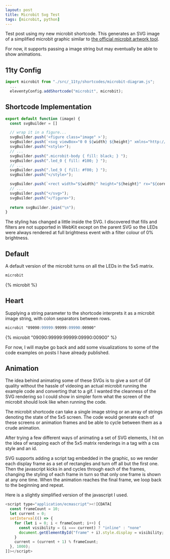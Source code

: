 ```yaml
---
layout: post
title: Microbit Svg Test
tags: [microbit, python]
---
```


Test post using my new microbit shortcode. This generates an SVG image of a simplified microbit graphic 
similar to [the official microbit artwork tool](https://microbit.org/design-your-microbit/v2/).

For now, it supports passing a image string but may eventually be able to show animations.

## 11ty Config

```js
import microbit from "./src/_11ty/shortcodes/microbit-diagram.js";
  ...
  eleventyConfig.addShortcode("microbit", microbit);
```

## Shortcode Implementation

```js
export default function (image) {
  const svgBuilder = []

  // wrap it in a figure...
  svgBuilder.push('<figure class="image" >');  
  svgBuilder.push(`<svg viewBox="0 0 ${width} ${height}" xmlns="http://www.w3.org/2000/svg" role="img">`);
  svgBuilder.push("<style>");
  // ...
  svgBuilder.push(".microbit-body { fill: black; } ");
  svgBuilder.push(".led_0 { fill: #100; } ");
  // ...
  svgBuilder.push(".led_9 { fill: #f00; } ");
  svgBuilder.push("</style>");

  svgBuilder.push(`<rect width="${width}" height="${height}" rx="${corner}" class="microbit-body" />`);
  // ...  
  svgBuilder.push("</svg>");
  svgBuilder.push("</figure>");
  
  return svgBuilder.join("\n");
}
```

The styling has changed a little inside the SVG. I discovered that 
fills and filters are not supported in WebKit except on the parent 
SVG so the LEDs were always rendered at full brightness event with 
a filter colour of 0% brightness. 

## Default

A default version of the microbit turns on all the LEDs in the 5x5 matrix.

```md
microbit
```

{% microbit %}

## Heart

Supplying a string parameter to the shortcode interprets it as a microbit image string, with 
colon separators between rows.

```md
microbit "09090:99999:99999:09990:00900"
```

{% microbit "09090:99999:99999:09990:00900" %}

For now, I will maybe go back and add some visualizations to some of the code examples on posts I have 
already published.


## Animation 

The idea behind animating some of these SVGs is to give a sort of Gif
quality without the hassle of videoing an actual microbit running the example 
code and converting that to a gif. I wanted the cleanness of the SVG rendering
so I could show in simpler form what the screen of the microbit should 
look like when running the code.

The microbit shortcode can take a single image string or an array of strings 
denoting the state of the 5x5 screen. The code would generate each of these 
screens or animation frames and be able to cycle between them as a crude 
animation.

After trying a few different ways of animating a set of SVG elements, I hit 
on the idea of wrapping each of the 5x5 matrix renderings in a <g> tag with a 
css style and an id. 

SVG supports adding a script tag embedded in the graphic, so we render each 
display frame as a set of rectangles and turn off all but the first one. Then 
the javascript kicks in and cycles through each of the frames, changing the 
styling of each frame in turn so that only one frame is shown at any one time. 
When the animation reaches the final frame, we loop back to the beginning and 
repeat.

Here is a slightly simplified version of the javascript I used.

```javascript
<script type="application/ecmascript"><![CDATA[
  const frameCount = 10;
  let current = 0;
  setInterval(() => {
    for (let i = 0; i < frameCount; i++) {
      const visibility = (i === current) ? "inline" : "none"
      document.getElementById("frame" + i).style.display = visibility;
    }
    current = (current + 1) % frameCount;
  }, 1000);
]]></script>
```